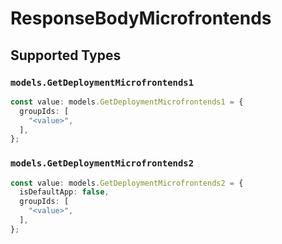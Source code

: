 # ResponseBodyMicrofrontends


## Supported Types

### `models.GetDeploymentMicrofrontends1`

```typescript
const value: models.GetDeploymentMicrofrontends1 = {
  groupIds: [
    "<value>",
  ],
};
```

### `models.GetDeploymentMicrofrontends2`

```typescript
const value: models.GetDeploymentMicrofrontends2 = {
  isDefaultApp: false,
  groupIds: [
    "<value>",
  ],
};
```

